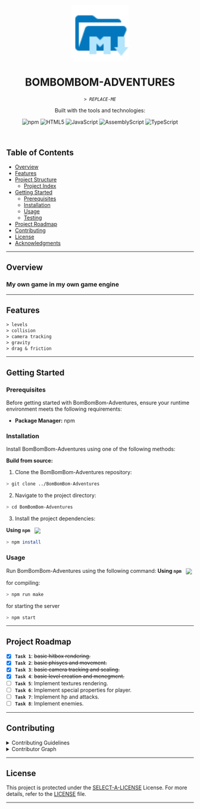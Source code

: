 <p align="center">
    <img src="https://raw.githubusercontent.com/PKief/vscode-material-icon-theme/ec559a9f6bfd399b82bb44393651661b08aaf7ba/icons/folder-markdown-open.svg" align="center" width="30%">
</p>
<p align="center"><h1 align="center">BOMBOMBOM-ADVENTURES</h1></p>
<p align="center">
	<em><code>> REPLACE-ME</code></em>
</p>
<p align="center">
	<!-- local repository, no metadata badges. --></p>
<p align="center">Built with the tools and technologies:</p>
<p align="center">
	<img src="https://img.shields.io/badge/npm-CB3837.svg?style=default&logo=npm&logoColor=white" alt="npm">
	<img src="https://img.shields.io/badge/HTML5-E34F26.svg?style=default&logo=HTML5&logoColor=white" alt="HTML5">
	<img src="https://img.shields.io/badge/JavaScript-F7DF1E.svg?style=default&logo=JavaScript&logoColor=black" alt="JavaScript">
	<img src="https://img.shields.io/badge/AssemblyScript-007AAC.svg?style=default&logo=AssemblyScript&logoColor=white" alt="AssemblyScript">
	<img src="https://img.shields.io/badge/TypeScript-3178C6.svg?style=default&logo=TypeScript&logoColor=white" alt="TypeScript">
</p>
<br>

##  Table of Contents

- [ Overview](#-overview)
- [ Features](#-features)
- [ Project Structure](#-project-structure)
  - [ Project Index](#-project-index)
- [ Getting Started](#-getting-started)
  - [ Prerequisites](#-prerequisites)
  - [ Installation](#-installation)
  - [ Usage](#-usage)
  - [ Testing](#-testing)
- [ Project Roadmap](#-project-roadmap)
- [ Contributing](#-contributing)
- [ License](#-license)
- [ Acknowledgments](#-acknowledgments)

---

##  Overview

### My own game in my own game engine

---

##  Features

	> levels
	> collision
	> camera tracking
	> gravity
	> drag & friction

---


##  Getting Started

###  Prerequisites

Before getting started with BomBomBom-Adventures, ensure your runtime environment meets the following requirements:

- **Package Manager:** npm


###  Installation

Install BomBomBom-Adventures using one of the following methods:

**Build from source:**

1. Clone the BomBomBom-Adventures repository:
```sh
> git clone ../BomBomBom-Adventures
```

2. Navigate to the project directory:
```sh
> cd BomBomBom-Adventures
```

3. Install the project dependencies:


**Using `npm`** &nbsp; [<img align="center" src="https://img.shields.io/badge/npm-CB3837.svg?style={badge_style}&logo=npm&logoColor=white" />](https://www.npmjs.com/)

```sh
> npm install
```

###  Usage
Run BomBomBom-Adventures using the following command:
**Using `npm`** &nbsp; [<img align="center" src="https://img.shields.io/badge/npm-CB3837.svg?style={badge_style}&logo=npm&logoColor=white" />](https://www.npmjs.com/)

for compiling:
```sh
> npm run make
```
for starting the server
```sh
> npm start
``` 

---
##  Project Roadmap

- [X] **`Task 1`**: <strike>basic hitbox rendering.</strike>
- [X] **`Task 2`**: <strike>basic phisycs and movement.</strike>
- [X] **`Task 3`**: <strike>basic camera tracking and scaling.</strike>
- [X] **`Task 4`**: <strike>basic level creation and menegment.</strike>
- [ ] **`Task 5`**: Implement textures rendering.
- [ ] **`Task 6`**: Implement special properties for player.
- [ ] **`Task 7`**: Implement hp and attacks.
- [ ] **`Task 8`**: Implement enemies.

---

##  Contributing

<details closed>
<summary>Contributing Guidelines</summary>

1. **Fork the Repository**: Start by forking the project repository to your LOCAL account.
2. **Clone Locally**: Clone the forked repository to your local machine using a git client.
   ```sh
   git clone https://github.com/Botolog/BomBomBom-Adventures
   ```
3. **Create a New Branch**: Always work on a new branch, giving it a descriptive name.
   ```sh
   git checkout -b new-feature-x
   ```
4. **Make Your Changes**: Develop and test your changes locally.
5. **Commit Your Changes**: Commit with a clear message describing your updates.
   ```sh
   git commit -m 'Implemented new feature x.'
   ```
6. **Push to LOCAL**: Push the changes to your forked repository.
   ```sh
   git push origin new-feature-x
   ```
7. **Submit a Pull Request**: Create a PR against the original project repository. Clearly describe the changes and their motivations.
8. **Review**: Once your PR is reviewed and approved, it will be merged into the main branch. Congratulations on your contribution!
</details>

<details closed>
<summary>Contributor Graph</summary>
<br>
<p align="left">
   <a href="https://github.com/Botolog/BomBomBom-Adventures/graphs/contributors">
      <img src="https://contrib.rocks/image?repo=Botolog/BomBomBom-Adventures">
   </a>
</p>
</details>

---

##  License

This project is protected under the [SELECT-A-LICENSE](https://choosealicense.com/licenses) License. For more details, refer to the [LICENSE](https://choosealicense.com/licenses/) file.

---

